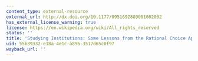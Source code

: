 ```yaml
---
content_type: external-resource
external_url: http://dx.doi.org/10.1177/0951692889001002002
has_external_license_warning: true
license: https://en.wikipedia.org/wiki/All_rights_reserved
status: ''
title: 'Studying Institutions: Some Lessons from the Rational Choice Approach'
uid: 55b39332-e18a-4e1c-a896-3517d65c0f97
wayback_url: ''
---
```

